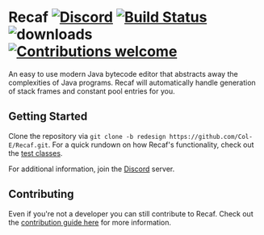 # Recaf [![Discord](https://img.shields.io/discord/443258489146572810.svg?label=&logo=discord&logoColor=ffffff&color=7389D8&labelColor=6A7EC2)](https://discord.gg/Bya5HaA) [![Build Status](https://travis-ci.org/Col-E/Recaf.svg?branch=master)](https://travis-ci.org/Col-E/Recaf) ![downloads](https://img.shields.io/github/downloads/Col-E/Recaf/total.svg) [![Contributions welcome](https://img.shields.io/badge/contributions-welcome-brightgreen.svg?style=flat)](CONTRIBUTING.md)

An easy to use modern Java bytecode editor that abstracts away the complexities of Java programs. 
Recaf will automatically handle generation of stack frames and constant pool entries for you.  

## Getting Started

Clone the repository via `git clone -b redesign https://github.com/Col-E/Recaf.git`. 
For a quick rundown on how Recaf's functionality, check out the [test classes](src/test/java/me/coley/recaf).

For additional information, join the [Discord](https://discord.gg/Bya5HaA) server.

## Contributing 

Even if you're not a developer you can still contribute to Recaf. 
Check out the [contribution guide here](CONTRIBUTING.md) for more information.